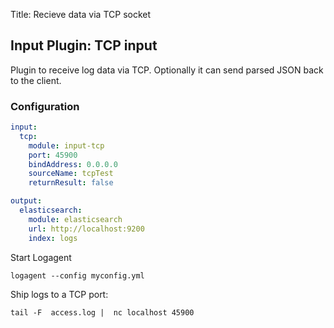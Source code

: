 Title: Recieve data via TCP socket

## Input Plugin: TCP input

Plugin to receive log data via TCP.
Optionally it can send parsed JSON back to the client. 

### Configuration

```yaml
input:
  tcp: 
    module: input-tcp
    port: 45900
    bindAddress: 0.0.0.0
    sourceName: tcpTest
    returnResult: false

output:
  elasticsearch:
    module: elasticsearch
    url: http://localhost:9200
    index: logs
```

Start Logagent

```
logagent --config myconfig.yml
```

Ship logs to a TCP port:

```
tail -F  access.log |  nc localhost 45900
``` 
